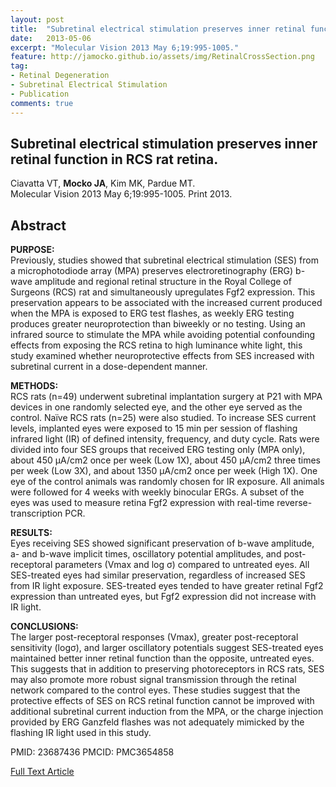 ```yaml
---
layout: post
title:  "Subretinal electrical stimulation preserves inner retinal function in RCS rat retina. "
date:   2013-05-06
excerpt: "Molecular Vision 2013 May 6;19:995-1005."
feature: http://jamocko.github.io/assets/img/RetinalCrossSection.png
tag:
- Retinal Degeneration
- Subretinal Electrical Stimulation
- Publication
comments: true
---
```


## Subretinal electrical stimulation preserves inner retinal function in RCS rat retina. 
Ciavatta VT, **Mocko JA**, Kim MK, Pardue MT.  
Molecular Vision 2013 May 6;19:995-1005. Print 2013.

## Abstract
**PURPOSE:**  
Previously, studies showed that subretinal electrical stimulation (SES) from a microphotodiode array (MPA) preserves electroretinography (ERG) b-wave amplitude and regional retinal structure in the Royal College of Surgeons (RCS) rat and simultaneously upregulates Fgf2 expression. This preservation appears to be associated with the increased current produced when the MPA is exposed to ERG test flashes, as weekly ERG testing produces greater neuroprotection than biweekly or no testing. Using an infrared source to stimulate the MPA while avoiding potential confounding effects from exposing the RCS retina to high luminance white light, this study examined whether neuroprotective effects from SES increased with subretinal current in a dose-dependent manner.

**METHODS:**  
RCS rats (n=49) underwent subretinal implantation surgery at P21 with MPA devices in one randomly selected eye, and the other eye served as the control. Naïve RCS rats (n=25) were also studied. To increase SES current levels, implanted eyes were exposed to 15 min per session of flashing infrared light (IR) of defined intensity, frequency, and duty cycle. Rats were divided into four SES groups that received ERG testing only (MPA only), about 450 µA/cm2 once per week (Low 1X), about 450 µA/cm2 three times per week (Low 3X), and about 1350 µA/cm2 once per week (High 1X). One eye of the control animals was randomly chosen for IR exposure. All animals were followed for 4 weeks with weekly binocular ERGs. A subset of the eyes was used to measure retina Fgf2 expression with real-time reverse-transcription PCR.

**RESULTS:**  
Eyes receiving SES showed significant preservation of b-wave amplitude, a- and b-wave implicit times, oscillatory potential amplitudes, and post-receptoral parameters (Vmax and log σ) compared to untreated eyes. All SES-treated eyes had similar preservation, regardless of increased SES from IR light exposure. SES-treated eyes tended to have greater retinal Fgf2 expression than untreated eyes, but Fgf2 expression did not increase with IR light.

**CONCLUSIONS:**  
The larger post-receptoral responses (Vmax), greater post-receptoral sensitivity (logσ), and larger oscillatory potentials suggest SES-treated eyes maintained better inner retinal function than the opposite, untreated eyes. This suggests that in addition to preserving photoreceptors in RCS rats, SES may also promote more robust signal transmission through the retinal network compared to the control eyes. These studies suggest that the protective effects of SES on RCS retinal function cannot be improved with additional subretinal current induction from the MPA, or the charge injection provided by ERG Ganzfeld flashes was not adequately mimicked by the flashing IR light used in this study.
  
PMID: 23687436 PMCID: PMC3654858

<a href="https://www.ncbi.nlm.nih.gov/pmc/articles/PMC3654858/" class="btn btn-info">Full Text Article</a>
